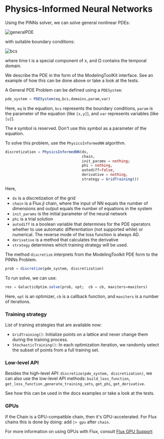 # Physics-Informed Neural Networks

Using the PINNs solver, we can solve general nonlinear PDEs:

![generalPDE](https://user-images.githubusercontent.com/12683885/86625781-5648c800-bfce-11ea-9d99-fbcb5c37fe0c.png)

 with suitable boundary conditions:

 ![bcs](https://user-images.githubusercontent.com/12683885/86625874-8001ef00-bfce-11ea-9417-1a216c7d90aa.png)

where time t is a special component of x, and Ω contains the temporal domain.

We describe the PDE in the form of the ModelingToolKit interface. See an example of how this can be done above or take a look at the tests.

A General PDE Problem can be defined using a `PDESystem`:

```julia
pde_system = PDESystem(eq,bcs,domains,param,var)
```

Here, `eq` is the equation, `bcs` represents the boundary conditions,
`param` is the parameter of the equation (like `[x,y]`), and `var` represents variables (like `[u]`).

The `θ` symbol is reserved. Don't use this symbol as a parameter of the equation.

To solve this problem, use the `PhysicsInformedNN` algorithm.

```julia
discretization = PhysicsInformedNN(dx,
                                   chain,
                                   init_params = nothing;
                                   phi = nothing,
                                   autodiff=false,
                                   derivative = nothing,
                                   strategy = GridTraining())
```

Here,
- `dx` is a discretization of the grid
- `chain` is a Flux.jl chain, where the input of NN equals the number of dimensions and output equals the number of equations in the system
- `init_params` is the initial parameter of the neural network
- `phi` is a trial solution
- `autodiff` is a boolean variable that determines for the PDE operators whether to use automatic differentiation (not supported while) or numerical. The reverse mode of the loss function is always AD.
- `derivative` is a method that calculates the derivative
- `strategy` determines which training strategy will be used.

The method `discretize` interprets from the ModelingToolkit PDE form to the PINNs Problem.

```julia
prob = discretize(pde_system, discretization)
```

To run solve, we can use:
```julia
res = GalacticOptim.solve(prob, opt;  cb = cb, maxiters=maxiters)
```
Here,
`opt` is an optimizer, `cb` is a callback function, and `maxiters` is a number of iterations.


### Training strategy

List of training strategies that are available now:

 - `GridTraining()`: Initialize points on a lattice and never change them during
the training process.
 - `StochasticTraining()`: In each optimization iteration, we randomly select
the subset of points from a full training set.


### Low-level API

Besides the high-level API: `discretize(pde_system, discretization)`, we can also use the low-level API methods: `build_loss_function`, `get_loss_function` ,`generate_training_sets`,
`get_phi`, `get_derivative`.

See how this can be used in the docs examples or take a look at the tests.

### GPUs

If the Chain is a GPU-compatible chain, then it's GPU-accelerated. For Flux chains this is done by doing: add `|> gpu` after `chain`.

For more information on using GPUs with Flux, consult [Flux GPU Support](https://fluxml.ai/Flux.jl/stable/gpu/)
